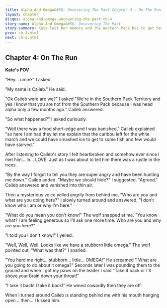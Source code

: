 ```yaml
---
title: Alpha And Omega&#58; Uncovering The Past Chapter 4 - On The Run
layout: chapter
disqus: alpha-and-omega-uncovering-the-past-ch-4
story-name: Alpha And Omega&#58; Uncovering The Past
story-summory: Kate lost her memory and the Western Pack has to get her back but will she come back after she meets Caileb the old Southern Pack Leader?
prev: ch-3.html
next: ch-5.html
---
```


## Chapter 4: On The Run ##

**Kate's POV**

"Hey... umm?" I asked.

"My name is Caileb." He said.

"Ok Caileb were are we?" I asked "We're in the Southern Pack Territory and yes I know that you are not from the Southern Pack because I was head alpha only a few months ago." Caileb answered.

"So what happened?" I asked curiously.

"Well there was a food short-edge and I was banished," Caileb explained "so here I am had they let me explain that the caribou left for the white march and we could have smashed ice to get to some fish and few would have starved."

After listening to Caileb's story I felt heartbroken and somehow ever since I met him... in... LOVE. Just as I was about to tell him there was a rustle in the trees.

"By the way I forgot to tell you they are super angry and have been hunting me down." Caileb added. "Maybe we should hide?" I suggested. "Agreed." Caileb answered and vanished into thin air.

Then a mysterious voice yelled angrily from behind me, "Who are you and what are you doing here?" I slowly turned around and answered, "I don't know who I am or why I'm here."

"What do you mean you don't know!" The wolf snapped at me. "You know what? I am feeling generous so I'll ask one more time. Who are you and why are you here?"

"I told you I don't know!" I yelled.

"Well, Well, Well. Looks like we have a stubborn little omega." The wolf pointed out.
"What was that?" I snarled.

"You herd me right... stubborn... little... OMEGA!" He screamed " What are you going to do about it omega?" Seconds later I was pounding them to the ground and when I got my paws on the leader I said "Take it back or I'll shove your brain down your throat!"

"I take it back! I take it back!" He wined cowardly then they are off.

When I turned around Caileb is standing behind me with his mouth hanging open... then... I kissed him.